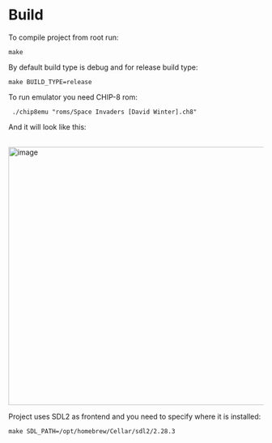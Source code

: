 # Build

To compile project from root run:
```console
make
```
By default build type is debug and for release build type:
```console
make BUILD_TYPE=release
```
To run emulator you need CHIP-8 rom:
```console
 ./chip8emu "roms/Space Invaders [David Winter].ch8"
```
And it will look like this:

<br><img width="510" alt="image" src="https://github.com/masamonoke/chip-8-emu/assets/68110536/ad2f8e22-6755-42ce-8e06-56317d42dd75">

Project uses SDL2 as frontend and you need to specify where it is installed:
```console
make SDL_PATH=/opt/homebrew/Cellar/sdl2/2.28.3
```
